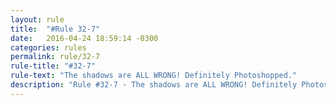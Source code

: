 ```yaml
---
layout: rule
title:  "#Rule 32-7"
date:   2016-04-24 18:59:14 -0300
categories: rules
permalink: rule/32-7
rule-title: "#32-7"
rule-text: "The shadows are ALL WRONG! Definitely Photoshopped."
description: "Rule #32-7 - The shadows are ALL WRONG! Definitely Photoshopped."
---
```

